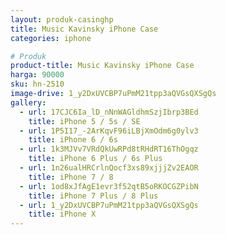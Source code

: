 ```yaml
---
layout: produk-casinghp
title: Music Kavinsky iPhone Case
categories: iphone

# Produk
product-title: Music Kavinsky iPhone Case
harga: 90000
sku: hn-2510
image-drive: 1_y2DxUVCBP7uPmM21tpp3aQVGsQXSgQs
gallery:
  - url: 17CJC6Ia_lD_nNnWAGldhmSzjIbrp3BEd
    title: iPhone 5 / 5s / SE
  - url: 1P5I17_-2ArKqvF96iLBjXmOdm6g0ylv3
    title: iPhone 6 / 6s
  - url: 1k3MJVv7VRdQkUwRPd8tRHdRT16ThOgqz
    title: iPhone 6 Plus / 6s Plus
  - url: 1n26ualHRCrlnQocf3xs89xjjjZv2EAOR
    title: iPhone 7 / 8
  - url: 1od8xJfAgE1evr3f52qtB5oRKOCGZPibN
    title: iPhone 7 Plus / 8 Plus
  - url: 1_y2DxUVCBP7uPmM21tpp3aQVGsQXSgQs
    title: iPhone X
---
```

